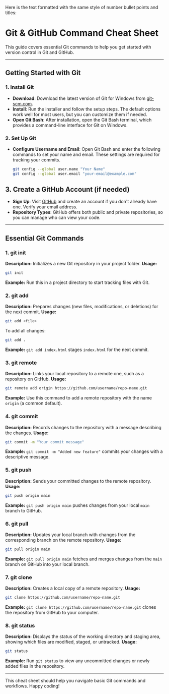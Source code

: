 Here is the text formatted with the same style of number bullet points and titles:

# Git & GitHub Command Cheat Sheet

This guide covers essential Git commands to help you get started with version control in Git and GitHub.

---

## Getting Started with Git

### 1. Install Git

- **Download**: Download the latest version of Git for Windows from [git-scm.com](https://git-scm.com).
- **Install**: Run the installer and follow the setup steps. The default options work well for most users, but you can customize them if needed.
- **Open Git Bash**: After installation, open the Git Bash terminal, which provides a command-line interface for Git on Windows.

### 2. Set Up Git

- **Configure Username and Email**: Open Git Bash and enter the following commands to set your name and email. These settings are required for tracking your commits.

  ```bash
  git config --global user.name "Your Name"
  git config --global user.email "your-email@example.com"
  ```

## 3. Create a GitHub Account (if needed)

- **Sign Up**: Visit [GitHub](https://github.com/) and create an account if you don't already have one. Verify your email address.
- **Repository Types**: GitHub offers both public and private repositories, so you can manage who can view your code.

---

## Essential Git Commands

### 1. **git init**

**Description:** Initializes a new Git repository in your project folder.
**Usage:**

```bash
git init
```

**Example:** Run this in a project directory to start tracking files with Git.

### 2. **git add**

**Description:** Prepares changes (new files, modifications, or deletions) for the next commit.
**Usage:**

```bash
git add <file>
```

To add all changes:

```bash
git add .
```

**Example:** `git add index.html` stages `index.html` for the next commit.

### 3. **git remote**

**Description:** Links your local repository to a remote one, such as a repository on GitHub.
**Usage:**

```bash
git remote add origin https://github.com/username/repo-name.git
```

**Example:** Use this command to add a remote repository with the name `origin` (a common default).

### 4. **git commit**

**Description:** Records changes to the repository with a message describing the changes.
**Usage:**

```bash
git commit -m "Your commit message"
```

**Example:** `git commit -m "Added new feature"` commits your changes with a descriptive message.

### 5. **git push**

**Description:** Sends your committed changes to the remote repository.
**Usage:**

```bash
git push origin main
```

**Example:** `git push origin main` pushes changes from your local `main` branch to GitHub.

### 6. **git pull**

**Description:** Updates your local branch with changes from the corresponding branch on the remote repository.
**Usage:**

```bash
git pull origin main
```

**Example:** `git pull origin main` fetches and merges changes from the `main` branch on GitHub into your local branch.

### 7. **git clone**

**Description:** Creates a local copy of a remote repository.
**Usage:**

```bash
git clone https://github.com/username/repo-name.git
```

**Example:** `git clone https://github.com/username/repo-name.git` clones the repository from GitHub to your computer.

### 8. **git status**

**Description:** Displays the status of the working directory and staging area, showing which files are modified, staged, or untracked.
**Usage:**

```bash
git status
```

**Example:** Run `git status` to view any uncommitted changes or newly added files in the repository.

---

This cheat sheet should help you navigate basic Git commands and workflows. Happy coding!
